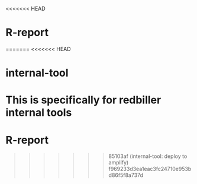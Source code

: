 <<<<<<< HEAD
# R-report
=======
<<<<<<< HEAD
# internal-tool
This is specifically for redbiller internal tools
=======
# R-report
>>>>>>> 85103af (internal-tool: deploy to amplify)
>>>>>>> f969233d3ea1eac3fc24710e953bd86f5f8a737d
